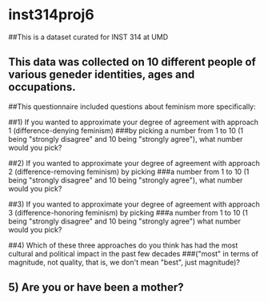 # inst314proj6
##This is a dataset curated for INST 314 at UMD 
## This data was collected on 10 different people of various geneder identities, ages and occupations. 
##This questionnaire included questions about feminism more specifically: 

##1) If you wanted to approximate your degree of agreement with approach 1 (difference-denying feminism) 
###by picking a number from 1 to 10 (1 being "strongly disagree" and 10 being "strongly agree"), what number would you pick?

##2) If you wanted to approximate your degree of agreement with approach 2 (difference-removing feminism) by picking 
###a number from 1 to 10 (1 being "strongly disagree" and 10 being "strongly agree"), what number would you pick?

##3) If you wanted to approximate your degree of agreement with approach 3 (difference-honoring feminism) by picking 
###a number from 1 to 10 (1 being "strongly disagree" and 10 being "strongly agree") what number would you pick?

##4) Which of these three approaches do you think has had the most cultural and political impact in the past few decades 
###("most" in terms of magnitude, not quality, that is, we don't mean "best", just magnitude)?

## 5) Are you or have been a mother?
